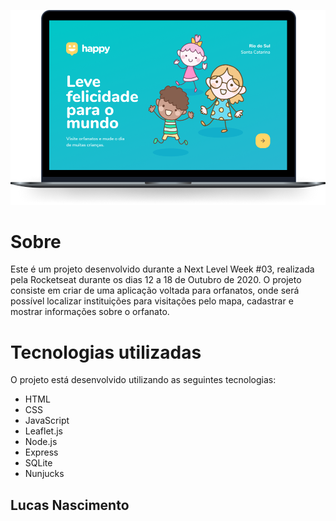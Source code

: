 <p>
    <img with="400" heigth="500" src="./.github/happy.png" >
</p>

# Sobre
Este é um projeto desenvolvido durante a Next Level Week #03, realizada pela Rocketseat durante os dias 12 a 18 de Outubro de 2020. O projeto consiste em criar de uma aplicação voltada para orfanatos, onde será possível localizar instituições para visitações pelo mapa, cadastrar e mostrar informações sobre o orfanato.

# Tecnologias utilizadas
O projeto está desenvolvido utilizando as seguintes tecnologias:

- HTML
- CSS
- JavaScript
- Leaflet.js
- Node.js
- Express
- SQLite
- Nunjucks

## Lucas Nascimento